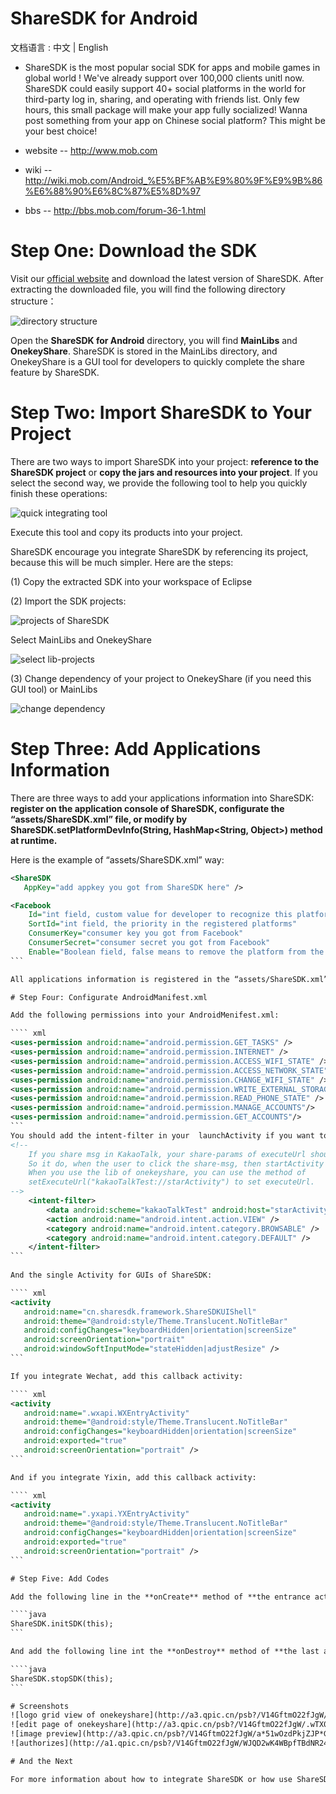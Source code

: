 # ShareSDK for Android

文档语言 : 中文 | English

- ShareSDK is the most popular social SDK for apps and mobile games in global world ! We've already support over 100,000 clients unitl now.
ShareSDK could easily support 40+ social platforms in the world for third-party log in, sharing, and operating with friends list. Only few hours, this small package will make your app fully socialized! 
Wanna post something from your app on Chinese social platform? This might be your best choice!

- website -- http://www.mob.com
- wiki -- http://wiki.mob.com/Android_%E5%BF%AB%E9%80%9F%E9%9B%86%E6%88%90%E6%8C%87%E5%8D%97
- bbs -- http://bbs.mob.com/forum-36-1.html

# Step One: Download the SDK

Visit our [official website](http://www.mob.com/) and download the latest version of ShareSDK. After extracting the downloaded file, you will find the following directory structure：

![directory structure](http://a1.qpic.cn/psb?/V14GftmO22fJgW/D2jYRnjuvUQiyfrGferrGKctas.joCRNNESfma6IB0M!/b/dBUAAAAAAAAA&bo=hAPIAQAAAAAFB2o!&rf=viewer_4)

Open the **ShareSDK for Android** directory, you will find **MainLibs** and **OnekeyShare**. ShareSDK is stored in the MainLibs directory, and OnekeyShare is a GUI tool for developers to quickly complete the share feature by ShareSDK.

# Step Two: Import ShareSDK to Your Project

There are two ways to import ShareSDK into your project: **reference to the ShareSDK project** or **copy the jars and resources into your project**. If you select the second way, we provide the following tool to help you quickly finish these operations:

![quick integrating tool](http://a3.qpic.cn/psb?/V14GftmO22fJgW/qx8h1C30NL54RLlMd7R9BKh*yL4b37aHk3otu.*G1Sc!/b/dAsAAAAAAAAA&bo=EwOAAgAAAAAFALE!&rf=viewer_4)

Execute this tool and copy its products into your project.

ShareSDK encourage you integrate ShareSDK by referencing its project, because this will be much simpler. Here are the steps:

(1) Copy the extracted SDK into your workspace of Eclipse

(2) Import the SDK projects:

![projects of ShareSDK](http://a3.qpic.cn/psb?/V14GftmO22fJgW/9tjZSx7IlbFqvbZB2d1Nh.Z9rEPHLjFUJGFpy89QPdU!/b/dCwAAAAAAAAA&bo=sAJMAgAAAAAFAN8!&rf=viewer_4)

Select MainLibs and OnekeyShare

![select lib-projects](http://a3.qpic.cn/psb?/V14GftmO22fJgW/BwUzD2sMwuZCm8YVYRkTg9*1U6QrJsCgxxvhvTmNecE!/b/dE0AAAAAAAAA&bo=sAJOAgAAAAADANs!&rf=viewer_4)

(3) Change dependency of your project to OnekeyShare (if you need this GUI tool) or MainLibs

![change dependency](http://a3.qpic.cn/psb?/V14GftmO22fJgW/WM8W63pq8nuXMARQOSW7FuvuqS3belOTaYngPE9Gn1A!/b/dE0AAAAAAAAA&bo=FgJXAgAAAAAFAGI!&rf=viewer_4)

# Step Three: Add Applications Information

There are three ways to add your applications information into ShareSDK: **register on the application console of ShareSDK, configurate the “assets/ShareSDK.xml” file, or modify by ShareSDK.setPlatformDevInfo(String, HashMap<String, Object>) method at runtime.**

Here is the example of “assets/ShareSDK.xml” way:

```` xml
<ShareSDK
   AppKey="add appkey you got from ShareSDK here" />

<Facebook
    Id="int field, custom value for developer to recognize this platform"
    SortId="int field, the priority in the registered platforms"
    ConsumerKey="consumer key you got from Facebook"
    ConsumerSecret="consumer secret you got from Facebook"
    Enable="Boolean field, false means to remove the platform from the registered platforms" />
```

All applications information is registered in the “assets/ShareSDK.xml” of ShareSDK Sample project.

# Step Four: Configurate AndroidManifest.xml

Add the following permissions into your AndroidMenifest.xml:

```` xml
<uses-permission android:name="android.permission.GET_TASKS" />
<uses-permission android:name="android.permission.INTERNET" />
<uses-permission android:name="android.permission.ACCESS_WIFI_STATE" />
<uses-permission android:name="android.permission.ACCESS_NETWORK_STATE" />
<uses-permission android:name="android.permission.CHANGE_WIFI_STATE" />
<uses-permission android:name="android.permission.WRITE_EXTERNAL_STORAGE" />
<uses-permission android:name="android.permission.READ_PHONE_STATE" />
<uses-permission android:name="android.permission.MANAGE_ACCOUNTS"/>
<uses-permission android:name="android.permission.GET_ACCOUNTS"/>
```
You should add the intent-filter in your  launchActivity if you want to use the KakaoTalk to share msg.
<!--
	If you share msg in KakaoTalk, your share-params of executeUrl should set the value "kakaoTalkTest://starActivity"
	So it do, when the user to click the share-msg, then startActivity of your app's launch-activity. 
	When you use the lib of onekeyshare, you can use the method of 
    setExecuteUrl("kakaoTalkTest://starActivity") to set executeUrl.
-->
    <intent-filter>
        <data android:scheme="kakaoTalkTest" android:host="starActivity"/>
        <action android:name="android.intent.action.VIEW" />
        <category android:name="android.intent.category.BROWSABLE" />
        <category android:name="android.intent.category.DEFAULT" />
    </intent-filter>
```
		
And the single Activity for GUIs of ShareSDK:

```` xml
<activity
   android:name="cn.sharesdk.framework.ShareSDKUIShell"
   android:theme="@android:style/Theme.Translucent.NoTitleBar"
   android:configChanges="keyboardHidden|orientation|screenSize"
   android:screenOrientation="portrait"
   android:windowSoftInputMode="stateHidden|adjustResize" />
```

If you integrate Wechat, add this callback activity:

```` xml
<activity
   android:name=".wxapi.WXEntryActivity"
   android:theme="@android:style/Theme.Translucent.NoTitleBar"
   android:configChanges="keyboardHidden|orientation|screenSize"
   android:exported="true"
   android:screenOrientation="portrait" />
```

And if you integrate Yixin, add this callback activity:

```` xml
<activity
   android:name=".yxapi.YXEntryActivity"
   android:theme="@android:style/Theme.Translucent.NoTitleBar"
   android:configChanges="keyboardHidden|orientation|screenSize"
   android:exported="true"
   android:screenOrientation="portrait" />
```

# Step Five: Add Codes

Add the following line in the **onCreate** method of **the entrance activity**:

````java
ShareSDK.initSDK(this);
```

And add the following line int the **onDestroy** method of **the last activity**:

````java
ShareSDK.stopSDK(this);
```

# Screenshots
![logo grid view of onekeyshare](http://a3.qpic.cn/psb?/V14GftmO22fJgW/1cUPaAxmqxnyzWXbeWEWkOVNFcxv7laksaKs*d7Aq4c!/b/dAsAAAAAAAAA&bo=UQFXAgAAAAAFACY!&rf=viewer_4)
![edit page of onekeyshare](http://a3.qpic.cn/psb?/V14GftmO22fJgW/.wTX0fqSedSyZW8VZSvhY3oZLVLAqrcAqLKHwkYigdc!/b/dAsAAAAAAAAA&bo=UQFXAgAAAAAFACY!&rf=viewer_4)
![image preview](http://a3.qpic.cn/psb?/V14GftmO22fJgW/a*51wOzdPkjZJP*GBvmREgDhZa*txPSj6FU6nuFKFi8!/b/dBQAAAAAAAAA&bo=UQFXAgAAAAAFACY!&rf=viewer_4)
![authorizes](http://a1.qpic.cn/psb?/V14GftmO22fJgW/WJQD2wK4WBpfTBdNR24vDf0taBOzBTqThEcxIRtdfk0!/b/dA8AAAAAAAAA&bo=UQFXAgAAAAAFACY!&rf=viewer_4)

# And the Next

For more information about how to integrate ShareSDK or how use ShareSDK to get your friends list, following someone, share statuses, etc. please visit our [official wiki](http://wiki.sharesdk.cn/Android_%E5%BF%AB%E9%80%9F%E9%9B%86%E6%88%90%E6%8C%87%E5%8D%97).
